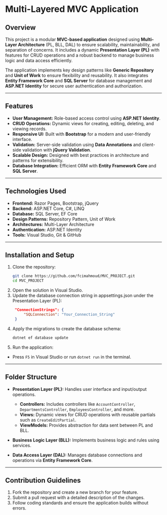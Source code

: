 # Multi-Layered MVC Application

## Overview
This project is a modular **MVC-based application** designed using **Multi-Layer Architecture** (PL, BLL, DAL) to ensure scalability, maintainability, and separation of concerns. It includes a dynamic **Presentation Layer (PL)** with features for CRUD operations and a robust backend to manage business logic and data access efficiently.

The application implements key design patterns like **Generic Repository** and **Unit of Work** to ensure flexibility and reusability. It also integrates **Entity Framework Core** and **SQL Server** for database management and **ASP.NET Identity** for secure user authentication and authorization.

---

## Features
- **User Management:** Role-based access control using **ASP.NET Identity**.
- **CRUD Operations:** Dynamic views for creating, editing, deleting, and viewing records.
- **Responsive UI:** Built with **Bootstrap** for a modern and user-friendly interface.
- **Validation:** Server-side validation using **Data Annotations** and client-side validation with **jQuery Validation**.
- **Scalable Design:** Designed with best practices in architecture and patterns for extensibility.
- **Database Integration:** Efficient ORM with **Entity Framework Core** and **SQL Server**.

---

## Technologies Used
- **Frontend:** Razor Pages, Bootstrap, jQuery
- **Backend:** ASP.NET Core, C#, LINQ
- **Database:** SQL Server, EF Core
- **Design Patterns:** Repository Pattern, Unit of Work
- **Architectures:** Multi-Layer Architecture
- **Authentication:** ASP.NET Identity
- **Tools:** Visual Studio, Git & GitHub

---

## Installation and Setup
1. Clone the repository:
   ```bash
   git clone https://github.com/fcimahmoud/MVC_PROJECT.git
   cd MVC_PROJECT
2. Open the solution in Visual Studio.
3. Update the database connection string in appsettings.json under the Presentation Layer (PL):
   ```json
    "ConnectionStrings": {
        "SQLConnection": "Your_Connection_String"
    }
4. Apply the migrations to create the database schema:
    ```bash
    dotnet ef database update

5. Run the application:

- Press ```F5``` in Visual Studio or run ```dotnet run``` in the terminal.

---

## Folder Structure
- **Presentation Layer (PL):** Handles user interface and input/output operations.
  - **Controllers:** Includes controllers like `AccountController`, `DepartmentsController`, `EmployeesController`, and more.
  - **Views:** Dynamic views for CRUD operations with reusable partials such as `CreateEditPartial`.
  - **ViewModels:** Provides abstraction for data sent between PL and BLL.

- **Business Logic Layer (BLL):** Implements business logic and rules using services.

- **Data Access Layer (DAL):** Manages database connections and operations via **Entity Framework Core**.

---

## Contribution Guidelines
1. Fork the repository and create a new branch for your feature.
2. Submit a pull request with a detailed description of the changes.
3. Follow coding standards and ensure the application builds without errors.


